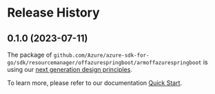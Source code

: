 # Release History

## 0.1.0 (2023-07-11)

The package of `github.com/Azure/azure-sdk-for-go/sdk/resourcemanager/offazurespringboot/armoffazurespringboot` is using our [next generation design principles](https://azure.github.io/azure-sdk/general_introduction.html).

To learn more, please refer to our documentation [Quick Start](https://aka.ms/azsdk/go/mgmt).